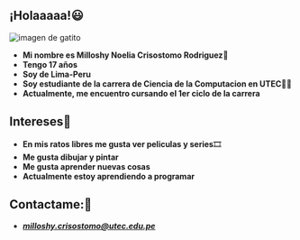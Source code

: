 ## ¡Holaaaaa!:smiley:
![imagen de gatito](https://user-images.githubusercontent.com/91269829/134586210-f7cf7c2a-af32-4311-a714-229fec4e3216.jpeg)
- **Mi nombre es Milloshy Noelia Crisostomo Rodriguez**:raising_hand:
- **Tengo 17 años**
- **Soy de Lima-Peru**
- **Soy estudiante de la carrera de Ciencia de la Computacion en UTEC**:woman_student:
- **Actualmente, me encuentro cursando el 1er ciclo de la carrera**
## Intereses:heart_decoration:
- **En mis ratos libres me gusta ver peliculas y series**:film_strip:
- **Me gusta dibujar y pintar**
- **Me gusta aprender nuevas cosas**
- **Actualmente estoy aprendiendo a programar**
## Contactame::e-mail:
- ***milloshy.crisostomo@utec.edu.pe***

